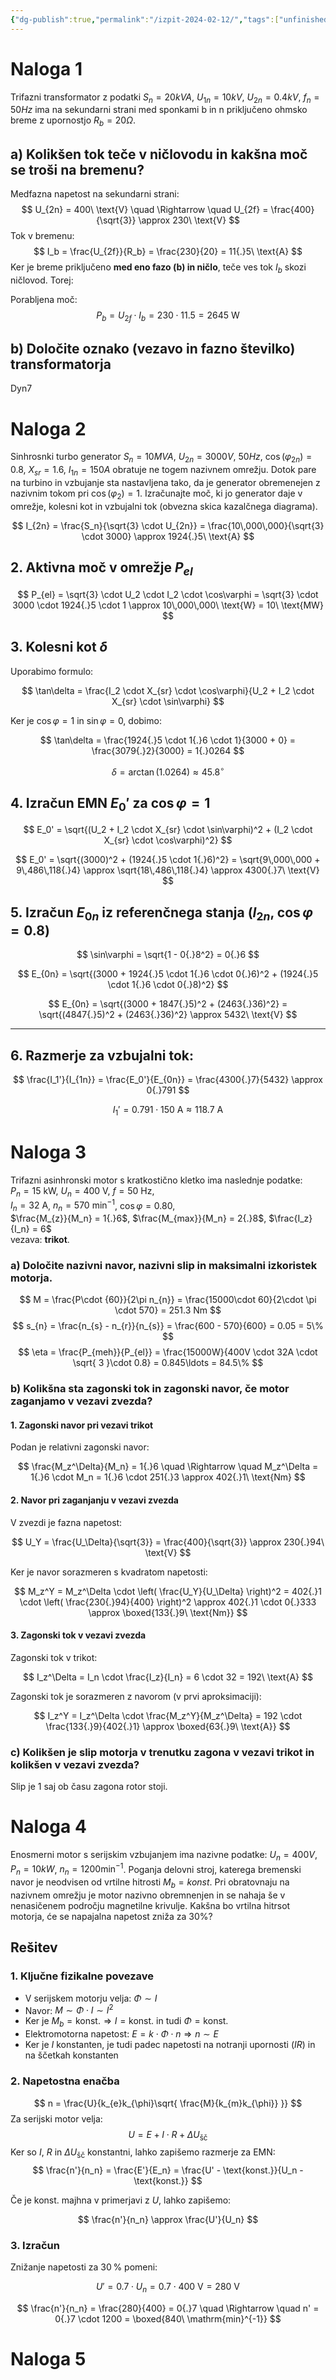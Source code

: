 ```yaml
---
{"dg-publish":true,"permalink":"/izpit-2024-02-12/","tags":["unfinished"]}
---
```


# Naloga 1
Trifazni transformator z podatki $S_{n} = 20kVA$, $U_{1n} = 10kV$, $U_{2n} = 0.4kV$, $f_{n} = 50Hz$ ima na sekundarni strani med sponkami b in n priključeno ohmsko breme z upornostjo $R_{b} = 20\Omega$.

## a) Kolikšen tok teče v ničlovodu in kakšna moč se troši na bremenu?
Medfazna napetost na sekundarni strani:
$$
U_{2n} = 400\ \text{V} \quad \Rightarrow \quad U_{2f} = \frac{400}{\sqrt{3}} \approx 230\ \text{V}
$$
Tok v bremenu:
$$
I_b = \frac{U_{2f}}{R_b} = \frac{230}{20} = 11{.}5\ \text{A}
$$
Ker je breme priključeno **med eno fazo (b) in ničlo**, teče ves tok $I_b$ skozi ničlovod. Torej:

Porabljena moč:
$$
P_b = U_{2f} \cdot I_b = 230 \cdot 11{.}5 = 2645\ \text{W}
$$
## b) Določite oznako (vezavo in fazno številko) transformatorja
Dyn7

# Naloga 2
Sinhrosnki turbo generator $S_{n} = 10MVA$, $U_{2n} = 3000V$, $50Hz$, $\cos(\varphi_{2n}) = 0.8$, $X_{sr} = 1.6$, $I_{1n} = 150A$ obratuje ne togem nazivnem omrežju. Dotok pare na turbino in vzbujanje sta nastavljena tako, da je generator obremenejen z nazivnim tokom pri $\cos(\varphi_{2}) = 1$. Izračunajte moč, ki jo generator daje v omrežje, kolesni kot in vzbujalni tok (obvezna skica kazalčnega diagrama).

$$
I_{2n} = \frac{S_n}{\sqrt{3} \cdot U_{2n}} = \frac{10\,000\,000}{\sqrt{3} \cdot 3000} \approx 1924{.}5\ \text{A}
$$


## 2. Aktivna moč v omrežje $P_{el}$

$$
P_{el} = \sqrt{3} \cdot U_2 \cdot I_2 \cdot \cos\varphi = \sqrt{3} \cdot 3000 \cdot 1924{.}5 \cdot 1 \approx 10\,000\,000\ \text{W} = 10\ \text{MW}
$$

## 3. Kolesni kot $\delta$

Uporabimo formulo:

$$
\tan\delta = \frac{I_2 \cdot X_{sr} \cdot \cos\varphi}{U_2 + I_2 \cdot X_{sr} \cdot \sin\varphi}
$$

Ker je $\cos\varphi = 1$ in $\sin\varphi = 0$, dobimo:

$$
\tan\delta = \frac{1924{.}5 \cdot 1{.}6 \cdot 1}{3000 + 0} = \frac{3079{.}2}{3000} = 1{.}0264
$$

$$
\delta = \arctan(1{.}0264) \approx 45{.}8^\circ
$$
## 4. Izračun EMN $E_0'$ za $\cos\varphi = 1$

$$
E_0' = \sqrt{(U_2 + I_2 \cdot X_{sr} \cdot \sin\varphi)^2 + (I_2 \cdot X_{sr} \cdot \cos\varphi)^2}
$$

$$
E_0' = \sqrt{(3000)^2 + (1924{.}5 \cdot 1{.}6)^2} = \sqrt{9\,000\,000 + 9\,486\,118{.}4} \approx \sqrt{18\,486\,118{.}4} \approx 4300{.}7\ \text{V}
$$

## 5. Izračun $E_{0n}$ iz referenčnega stanja ($I_{2n}$, $\cos\varphi = 0.8$)

$$
\sin\varphi = \sqrt{1 - 0{.}8^2} = 0{.}6
$$

$$
E_{0n} = \sqrt{(3000 + 1924{.}5 \cdot 1{.}6 \cdot 0{.}6)^2 + (1924{.}5 \cdot 1{.}6 \cdot 0{.}8)^2}
$$

$$
E_{0n} = \sqrt{(3000 + 1847{.}5)^2 + (2463{.}36)^2} = \sqrt{(4847{.}5)^2 + (2463{.}36)^2} \approx 5432\ \text{V}
$$

---

## 6. Razmerje za vzbujalni tok:

$$
\frac{I_1'}{I_{1n}} = \frac{E_0'}{E_{0n}} = \frac{4300{.}7}{5432} \approx 0{.}791
$$

$$
I_1' = 0{.}791 \cdot 150\ \text{A} \approx 118{.}7\ \text{A}
$$
# Naloga 3
Trifazni asinhronski motor s kratkostično kletko ima naslednje podatke:  
$P_n = 15\ \mathrm{kW}$, $U_n = 400\ \mathrm{V}$, $f = 50\ \mathrm{Hz}$,  
$I_n = 32\ \mathrm{A}$, $n_n = 570\ \mathrm{min}^{-1}$, $\cos\varphi = 0{.}80$,  
$\frac{M_{z}}{M_n} = 1{.}6$, $\frac{M_{max}}{M_n} = 2{.}8$, $\frac{I_z}{I_n} = 6$  
vezava: **trikot**.

### a) Določite nazivni navor, nazivni slip in maksimalni izkoristek motorja.
$$
M = \frac{P\cdot {60}}{2\pi n_{n}} = \frac{15000\cdot 60}{2\cdot \pi \cdot 570} = 251.3 Nm
$$
$$
s_{n} = \frac{n_{s} - n_{r}}{n_{s}} = \frac{600 - 570}{600} = 0.05 = 5\% 
$$
$$
\eta = \frac{P_{meh}}{P_{el}} = \frac{15000W}{400V \cdot 32A \cdot \sqrt{ 3 }\cdot 0.8} = 0.845\ldots  = 84.5\%
$$
### b) Kolikšna sta zagonski tok in zagonski navor, če motor zaganjamo v vezavi **zvezda**?
#### 1. Zagonski navor pri vezavi trikot

Podan je relativni zagonski navor:

$$
\frac{M_z^\Delta}{M_n} = 1{.}6 \quad \Rightarrow \quad M_z^\Delta = 1{.}6 \cdot M_n = 1{.}6 \cdot 251{.}3 \approx 402{.}1\ \text{Nm}
$$
#### 2. Navor pri zaganjanju v **vezavi zvezda**

V zvezdi je fazna napetost:

$$
U_Y = \frac{U_\Delta}{\sqrt{3}} = \frac{400}{\sqrt{3}} \approx 230{.}94\ \text{V}
$$

Ker je navor sorazmeren s kvadratom napetosti:

$$
M_z^Y = M_z^\Delta \cdot \left( \frac{U_Y}{U_\Delta} \right)^2 = 402{.}1 \cdot \left( \frac{230{.}94}{400} \right)^2 \approx 402{.}1 \cdot 0{.}333 \approx \boxed{133{.}9\ \text{Nm}}
$$
#### 3. Zagonski tok v **vezavi zvezda**

Zagonski tok v trikot:

$$
I_z^\Delta = I_n \cdot \frac{I_z}{I_n} = 6 \cdot 32 = 192\ \text{A}
$$

Zagonski tok je sorazmeren z navorom (v prvi aproksimaciji):

$$
I_z^Y = I_z^\Delta \cdot \frac{M_z^Y}{M_z^\Delta} = 192 \cdot \frac{133{.}9}{402{.}1} \approx \boxed{63{.}9\ \text{A}}
$$
### c) Kolikšen je slip motorja v trenutku zagona v vezavi **trikot** in kolikšen v vezavi **zvezda**?
Slip je 1 saj ob času zagona rotor stoji.

# Naloga 4
Enosmerni motor s serijskim vzbujanjem ima nazivne podatke: $U_{n} = 400V$, $P_{n} = 10kW$, $n_{n} = 1200\text{min}^{-1}$. Poganja delovni stroj, katerega bremenski navor je neodvisen od vrtilne hitrosti $M_{b} = konst$. Pri obratovnaju na nazivnem omrežju je motor nazivno obremnenjen in se nahaja še v nenasičenem področju magnetilne krivulje. Kakšna bo vrtilna hitrsot motorja, će se napajalna napetost zniža za $30\%$?
## Rešitev

### 1. Ključne fizikalne povezave

- V serijskem motorju velja: $\Phi \sim I$
- Navor: $M \sim \Phi \cdot I \sim I^2$
- Ker je $M_b = \text{konst.} \Rightarrow I = \text{konst.}$ in tudi $\Phi = \text{konst.}$
- Elektromotorna napetost: $E = k \cdot \Phi \cdot n \Rightarrow n \sim E$
- Ker je $I$ konstanten, je tudi padec napetosti na notranji upornosti ($I R$) in na ščetkah konstanten
### 2. Napetostna enačba
$$
n = \frac{U}{k_{e}k_{\phi}\sqrt{ \frac{M}{k_{m}k_{\phi}} }}
$$
Za serijski motor velja:
$$
U = E + I \cdot R + \Delta U_{\text{šč}}
$$
Ker so $I$, $R$ in $\Delta U_{\text{šč}}$ konstantni, lahko zapišemo razmerje za EMN:
$$
\frac{n'}{n_n} = \frac{E'}{E_n} = \frac{U' - \text{konst.}}{U_n - \text{konst.}}
$$

Če je $\text{konst.}$ majhna v primerjavi z $U$, lahko zapišemo:

$$
\frac{n'}{n_n} \approx \frac{U'}{U_n}
$$
### 3. Izračun

Znižanje napetosti za 30 % pomeni:

$$
U' = 0{.}7 \cdot U_n = 0{.}7 \cdot 400\ \mathrm{V} = 280\ \mathrm{V}
$$

$$
\frac{n'}{n_n} = \frac{280}{400} = 0{.}7 \quad \Rightarrow \quad n' = 0{.}7 \cdot 1200 = \boxed{840\ \mathrm{min}^{-1}}
$$

# Naloga 5